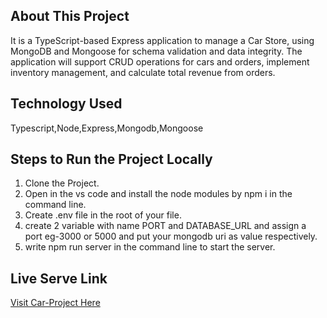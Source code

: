 
## About This Project
It is a TypeScript-based Express application to manage a Car Store, using MongoDB and Mongoose for schema validation and data integrity. The application will support CRUD operations for cars and orders, implement inventory management, and calculate total revenue from orders.

## Technology Used
Typescript,Node,Express,Mongodb,Mongoose

## Steps to Run the Project Locally

1. Clone the Project.
2. Open in the vs code and install the node modules by npm i in the command line.
3. Create .env file in the root of your file.
4. create 2 variable with name PORT and DATABASE_URL and assign a port eg-3000 or 5000 and put your mongodb uri as value respectively.
5. write npm run server in the command line to start the server.

## Live Serve Link

[Visit Car-Project Here](https://assignment-2-car-project.vercel.app/)
